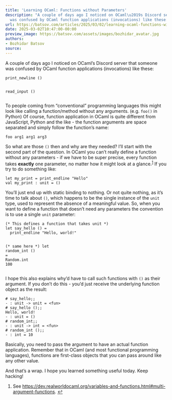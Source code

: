 ```yaml
---
title: 'Learning OCaml: Functions without Parameters'
description: "A couple of days ago I noticed on OCaml\u2019s Discord server that someone
  was confused by OCaml function applications (invocations) like these:"
url: https://batsov.com/articles/2025/03/02/learning-ocaml-functions-without-parameters/
date: 2025-03-02T10:47:00-00:00
preview_image: https://batsov.com/assets/images/bozhidar_avatar.jpg
authors:
- Bozhidar Batsov
source:
---
```


<p>A couple of days ago I noticed on OCaml’s Discord server that someone was
confused by OCaml function applications (invocations) like these:</p>

<div class="language-ocaml highlighter-rouge"><div class="highlight"><pre class="highlight"><code><span class="n">print_newline</span> <span class="bp">()</span>

<span class="n">read_input</span> <span class="bp">()</span>
</code></pre></div></div>

<p>To people coming from “conventional” programming languages this might look like
calling a function/method without any arguments. (e.g. <code class="language-plaintext highlighter-rouge">foo()</code> in Python) Of course,
function application in OCaml is quite different from JavaScript, Python and the like -
the function arguments are space separated and simply follow the function’s name:</p>

<div class="language-ocaml highlighter-rouge"><div class="highlight"><pre class="highlight"><code><span class="n">foo</span> <span class="n">arg1</span> <span class="n">arg1</span> <span class="n">arg3</span>
</code></pre></div></div>

<p>So what are those <code class="language-plaintext highlighter-rouge">()</code> then and why are they needed? I’ll start with the second part of the question.
In OCaml you can’t really define a function without any parameters - if we have to be super
precise, every function takes <strong>exactly</strong> one parameter, no matter how it might look
at a glance.<sup role="doc-noteref"><a href="https://batsov.com/feeds/OCaml.xml#fn:1" class="footnote" rel="footnote">1</a></sup> If you try to do something like:</p>

<div class="language-ocaml highlighter-rouge"><div class="highlight"><pre class="highlight"><code><span class="k">let</span> <span class="n">my_print</span> <span class="o">=</span> <span class="n">print_endline</span> <span class="s2">"Hello"</span>
<span class="k">val</span> <span class="n">my_print</span> <span class="o">:</span> <span class="kt">unit</span> <span class="o">=</span> <span class="bp">()</span>
</code></pre></div></div>

<p>You’ll just end up with static binding to nothing. Or not quite nothing, as it’s time to
talk about <code class="language-plaintext highlighter-rouge">()</code>, which happens to be the single instance of the <code class="language-plaintext highlighter-rouge">unit</code> type, used to represent
the absence of a meaningful value. So, when you want to define a function that doesn’t need
any parameters the convention is to use a single <code class="language-plaintext highlighter-rouge">unit</code> parameter:</p>

<div class="language-ocaml highlighter-rouge"><div class="highlight"><pre class="highlight"><code><span class="c">(* This defines a function that takes unit *)</span>
<span class="k">let</span> <span class="n">say_hello</span> <span class="bp">()</span> <span class="o">=</span>
  <span class="n">print_endline</span> <span class="s2">"Hello, world!"</span>

<span class="c">(* same here *)</span>
<span class="k">let</span> <span class="n">random_int</span> <span class="bp">()</span> <span class="o">=</span>
  <span class="nn">Random</span><span class="p">.</span><span class="n">int</span> <span class="mi">100</span>
</code></pre></div></div>

<p>I hope this also explains why’d have to call such functions with <code class="language-plaintext highlighter-rouge">()</code> as their
argument. If you don’t do this - you’d just receive the underlying function
object as the result:</p>

<div class="language-ocaml highlighter-rouge"><div class="highlight"><pre class="highlight"><code><span class="o">#</span> <span class="n">say_hello</span><span class="p">;;</span>
<span class="o">-</span> <span class="o">:</span> <span class="kt">unit</span> <span class="o">-&gt;</span> <span class="kt">unit</span> <span class="o">=</span> <span class="o">&lt;</span><span class="k">fun</span><span class="o">&gt;</span>
<span class="o">#</span> <span class="n">say_hello</span> <span class="bp">()</span><span class="p">;;</span>
<span class="nc">Hello</span><span class="o">,</span> <span class="n">world</span><span class="o">!</span>
<span class="o">-</span> <span class="o">:</span> <span class="kt">unit</span> <span class="o">=</span> <span class="bp">()</span>
<span class="o">#</span> <span class="n">random_int</span><span class="p">;;</span>
<span class="o">-</span> <span class="o">:</span> <span class="kt">unit</span> <span class="o">-&gt;</span> <span class="kt">int</span> <span class="o">=</span> <span class="o">&lt;</span><span class="k">fun</span><span class="o">&gt;</span>
<span class="o">#</span> <span class="n">random_int</span> <span class="bp">()</span><span class="p">;;</span>
<span class="o">-</span> <span class="o">:</span> <span class="kt">int</span> <span class="o">=</span> <span class="mi">10</span>
</code></pre></div></div>

<p>Basically, you need to pass the argument to have an actual function application.
Remember that in OCaml (and most functional programming languages), functions are first-class
objects that you can pass around like any other value.</p>

<p>And that’s a wrap. I hope you learned something useful today. Keep hacking!</p>

<div class="footnotes" role="doc-endnotes">
  <ol>
    <li role="doc-endnote">
      <p>See <a href="https://dev.realworldocaml.org/variables-and-functions.html#multi-argument-functions">https://dev.realworldocaml.org/variables-and-functions.html#multi-argument-functions</a>.&nbsp;<a href="https://batsov.com/feeds/OCaml.xml#fnref:1" class="reversefootnote" role="doc-backlink">↩</a></p>
    </li>
  </ol>
</div>
